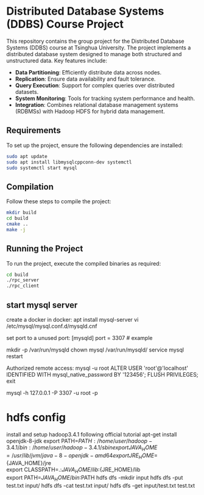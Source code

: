 # Distributed Database Systems (DDBS) Course Project

This repository contains the group project for the Distributed Database Systems (DDBS) course at Tsinghua University. The project implements a distributed database system designed to manage both structured and unstructured data. Key features include:

- **Data Partitioning**: Efficiently distribute data across nodes.
- **Replication**: Ensure data availability and fault tolerance.
- **Query Execution**: Support for complex queries over distributed datasets.
- **System Monitoring**: Tools for tracking system performance and health.
- **Integration**: Combines relational database management systems (RDBMSs) with Hadoop HDFS for hybrid data management.

## Requirements
To set up the project, ensure the following dependencies are installed:

```bash
sudo apt update
sudo apt install libmysqlcppconn-dev systemctl
sudo systemctl start mysql
```

## Compilation
Follow these steps to compile the project:

```bash
mkdir build
cd build
cmake ..
make -j
```

## Running the Project
To run the project, execute the compiled binaries as required:

```bash
cd build
./rpc_server
./rpc_client
```

## start mysql server
create a docker
in docker:
apt install mysql-server
vi /etc/mysql/mysql.conf.d/mysqld.cnf

set port to a unused port:
[mysqld]
port = 3307  # example

mkdir -p /var/run/mysqld
chown mysql /var/run/mysqld/
service mysql restart

Authorized remote access:
mysql -u root
ALTER USER 'root'@'localhost' IDENTIFIED WITH mysql_native_password BY '123456';
FLUSH PRIVILEGES;
exit

mysql -h 127.0.0.1 -P 3307 -u root -p

# hdfs config
install and setup hadoop3.4.1 following official tutorial
apt-get install openjdk-8-jdk
export PATH=$PATH:/home/user/hadoop-3.4.1/bin:/home/user/hadoop-3.4.1/sbin
export JAVA_HOME=/usr/lib/jvm/java-8-openjdk-amd64
export JRE_HOME=${JAVA_HOME}/jre  
export CLASSPATH=.:${JAVA_HOME}/lib:${JRE_HOME}/lib  
export PATH=${JAVA_HOME}/bin:$PATH 
hdfs dfs -mkdir input
hdfs dfs -put test.txt input/
hdfs dfs -cat test.txt input/
hdfs dfs -get input/test.txt test.txt